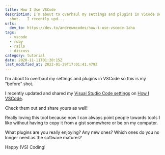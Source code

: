 ```yaml
---
title: How I Use VSCode
description: I’m about to overhaul my settings and plugins in VSCode so this is my “before”
  shot.   I recently upd...
urls:
  dev_to: https://dev.to/andrewmcodes/how-i-use-vscode-1aha
tags:
  - vscode
  - ruby
  - rails
  - discuss
category: tutorial
date: 2020-11-11T01:30:15Z
last_modified_at: 2022-01-29T17:01:41.479Z
---
```


I’m about to overhaul my settings and plugins in VSCode so this is my “before” shot.

I recently updated and shared my [Visual Studio Code settings](https://howivscode.com/andrewmcodes) on [How I VSCode](https://howivscode.com).

Check them out and share yours as well!

Really loving this tool because now I can always point people towards tools I like without having to copy it from a gist somewhere or be on my computer.

What plugins are you really enjoying? Any new ones? Which ones do you no longer need as the software matures?

Happy (VS) Coding!
